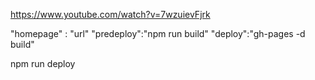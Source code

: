 https://www.youtube.com/watch?v=7wzuievFjrk

"homepage" : "url"
"predeploy":"npm run build"
"deploy":"gh-pages -d build"

npm run deploy